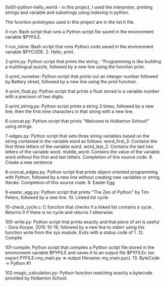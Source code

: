 0x00-python-hello_world - in this project, I used the interpreter, printing strings  and variable and substrings using indexing in python.

The function prototypes used in this project are in the list.h file.

0-run: 
Bash script that runs a Python script file saved in the environment variable $PYFILE.

1-run_inline: 
Bash script that runs Python code saved in the environment variable $PYCODE. 2. Hello, print.

2-print.py: 
Python script that prints the string : "Programming is like building a multilingual puzzle, followed 
by a new line using the function print.

3-print_numeber:
Python script that prints out an interger number followed by Battery street, followed by a new line using the print
function.

4-print_float.py:
Python script that prints a float stored in a variable number with a precison of two digits. 

5-print_string.py:
Python script prints a string 3 times, followed by a new line, then the first nine characters in that string
with a new line. 

6-concat.py:
Python script that prints "Welcome to Holberton School!" using strings.

7-edges.py:
Python script that sets three string variables based on the string contained in the variable word as follows: word_first_3: Contains the first three letters of the
variable word. word_last_2: Contains the last two letters of the variable word. middle_word: Contains the value of the variable word without the first and 
last letters. Completion of this source code. 8. Create a new sentence

8-concat_edges.py: 
Python script that prints object-oriented programming with Python, followed by a new line without creating new variables or string literals. 
Completion of this source code. 9. Easter Egg

9-easter_egg.py: 
Python script that prints "The Zen of Python" by Tim Peters, followed by a new line. 10. Linked list cycle

10-check_cycle.c: 
C function that checks if a linked list contains a cycle. Returns 0 if there is no cycle and returns 1 otherwise.

100-write.py: 
Python script that prints exactly and that piece of art is useful - Dora Korpar, 2015-10-19, followed by a new line to stderr using the function 
write from the sys module. Exits with a status code of 1. 12. Compile

101-compile: 
Python script that compiles a Python script file stored in the environment variable $PYFILE and saves it to an output file 
$PYFILEc (ex. export PYFILE=my_main.py => output filename: my_main.pyc). 13. ByteCode -> Python #1

102-magic_calculation.py: 
Python function matching exactly a bytecode provided by Holberton School.
